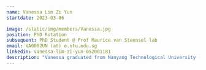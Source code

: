 ```yaml
---
name: Vanessa Lim Zi Yun
startdate: 2023-03-06

image: /static/img/members/Vanessa.jpg
position: PhD Rotation
subsequent: PhD Student @ Prof Maurice van Steensel lab
email: VA0002UN (at) e.ntu.edu.sg
linkedin: vanessa-lim-zi-yun-052001181
description: "Vanessa graduated from Nanyang Technological University (NTU) with a Bachelor of Science in Chemistry and Biological Chemistry. Since she was young, she has been interested in various skin conditions, such as acne vulgaris, atopic dermatitis, and skin aging. One of her dreams is to eventually explore the role of the gut microbiome in these skin conditions. Vanessa is currently pursuing a Ph.D. in skin aging at Professor Maurice's lab from NTU Lee Kong Chian School of Medicine. Her lab rotation is at the Kasahara lab, where she learns how to culture anaerobic gut microbes. In her free time, Vanessa enjoys watching drama and playing with her two bunnies at home!" 
---
```


